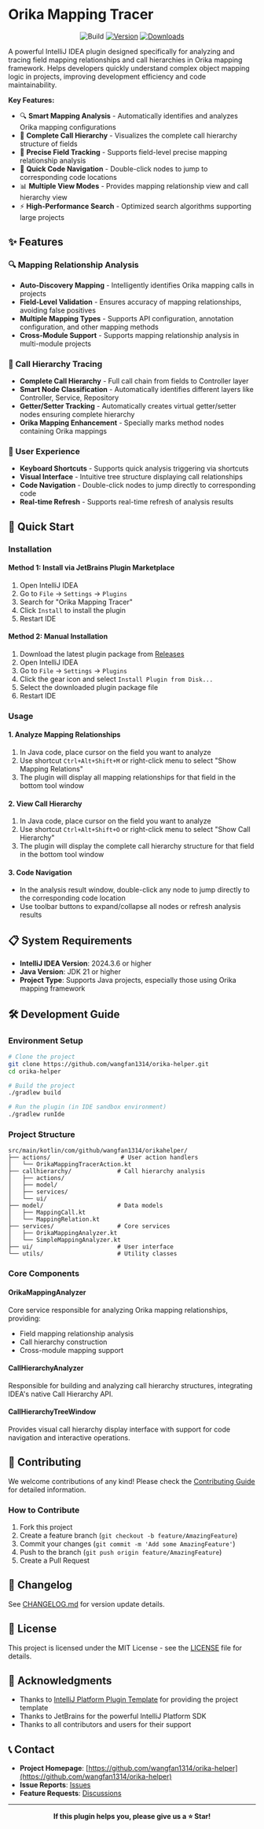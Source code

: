 # Orika Mapping Tracer

<div align="center">

![Build](https://github.com/wangfan1314/orika-helper/workflows/Build/badge.svg)
[![Version](https://img.shields.io/jetbrains/plugin/v/PLUGIN_ID.svg)](https://plugins.jetbrains.com/plugin/PLUGIN_ID)
[![Downloads](https://img.shields.io/jetbrains/plugin/d/PLUGIN_ID.svg)](https://plugins.jetbrains.com/plugin/PLUGIN_ID)

</div>

<!-- Plugin description -->
A powerful IntelliJ IDEA plugin designed specifically for analyzing and tracing field mapping relationships and call hierarchies in Orika mapping framework. Helps developers quickly understand complex object mapping logic in projects, improving development efficiency and code maintainability.

**Key Features:**
- 🔍 **Smart Mapping Analysis** - Automatically identifies and analyzes Orika mapping configurations 
- 🌲 **Complete Call Hierarchy** - Visualizes the complete call hierarchy structure of fields
- 🎯 **Precise Field Tracking** - Supports field-level precise mapping relationship analysis
- 🚀 **Quick Code Navigation** - Double-click nodes to jump to corresponding code locations
- 📊 **Multiple View Modes** - Provides mapping relationship view and call hierarchy view
- ⚡ **High-Performance Search** - Optimized search algorithms supporting large projects
<!-- Plugin description end -->

## ✨ Features

### 🔍 Mapping Relationship Analysis
- **Auto-Discovery Mapping** - Intelligently identifies Orika mapping calls in projects
- **Field-Level Validation** - Ensures accuracy of mapping relationships, avoiding false positives
- **Multiple Mapping Types** - Supports API configuration, annotation configuration, and other mapping methods
- **Cross-Module Support** - Supports mapping relationship analysis in multi-module projects

### 🌲 Call Hierarchy Tracing
- **Complete Call Hierarchy** - Full call chain from fields to Controller layer
- **Smart Node Classification** - Automatically identifies different layers like Controller, Service, Repository
- **Getter/Setter Tracking** - Automatically creates virtual getter/setter nodes ensuring complete hierarchy
- **Orika Mapping Enhancement** - Specially marks method nodes containing Orika mappings

### 🎯 User Experience
- **Keyboard Shortcuts** - Supports quick analysis triggering via shortcuts
- **Visual Interface** - Intuitive tree structure displaying call relationships
- **Code Navigation** - Double-click nodes to jump directly to corresponding code
- **Real-time Refresh** - Supports real-time refresh of analysis results

## 🚀 Quick Start

### Installation

#### Method 1: Install via JetBrains Plugin Marketplace
1. Open IntelliJ IDEA
2. Go to `File` → `Settings` → `Plugins`
3. Search for "Orika Mapping Tracer"
4. Click `Install` to install the plugin
5. Restart IDE

#### Method 2: Manual Installation
1. Download the latest plugin package from [Releases](https://github.com/wangfan1314/orika-helper/releases)
2. Open IntelliJ IDEA
3. Go to `File` → `Settings` → `Plugins`
4. Click the gear icon and select `Install Plugin from Disk...`
5. Select the downloaded plugin package file
6. Restart IDE

### Usage

#### 1. Analyze Mapping Relationships
1. In Java code, place cursor on the field you want to analyze
2. Use shortcut `Ctrl+Alt+Shift+M` or right-click menu to select "Show Mapping Relations"
3. The plugin will display all mapping relationships for that field in the bottom tool window

#### 2. View Call Hierarchy
1. In Java code, place cursor on the field you want to analyze
2. Use shortcut `Ctrl+Alt+Shift+O` or right-click menu to select "Show Call Hierarchy"
3. The plugin will display the complete call hierarchy structure for that field in the bottom tool window

#### 3. Code Navigation
- In the analysis result window, double-click any node to jump directly to the corresponding code location
- Use toolbar buttons to expand/collapse all nodes or refresh analysis results

## 📋 System Requirements

- **IntelliJ IDEA Version**: 2024.3.6 or higher
- **Java Version**: JDK 21 or higher
- **Project Type**: Supports Java projects, especially those using Orika mapping framework

## 🛠️ Development Guide

### Environment Setup
```bash
# Clone the project
git clone https://github.com/wangfan1314/orika-helper.git
cd orika-helper

# Build the project
./gradlew build

# Run the plugin (in IDE sandbox environment)
./gradlew runIde
```

### Project Structure
```
src/main/kotlin/com/github/wangfan1314/orikahelper/
├── actions/                    # User action handlers
│   └── OrikaMappingTracerAction.kt
├── callhierarchy/             # Call hierarchy analysis
│   ├── actions/
│   ├── model/
│   ├── services/
│   └── ui/
├── model/                     # Data models
│   ├── MappingCall.kt
│   └── MappingRelation.kt
├── services/                  # Core services
│   ├── OrikaMappingAnalyzer.kt
│   └── SimpleMappingAnalyzer.kt
├── ui/                        # User interface
└── utils/                     # Utility classes
```

### Core Components

#### OrikaMappingAnalyzer
Core service responsible for analyzing Orika mapping relationships, providing:
- Field mapping relationship analysis
- Call hierarchy construction
- Cross-module mapping support

#### CallHierarchyAnalyzer
Responsible for building and analyzing call hierarchy structures, integrating IDEA's native Call Hierarchy API.

#### CallHierarchyTreeWindow
Provides visual call hierarchy display interface with support for code navigation and interactive operations.

## 🤝 Contributing

We welcome contributions of any kind! Please check the [Contributing Guide](CONTRIBUTING.md) for detailed information.

### How to Contribute
1. Fork this project
2. Create a feature branch (`git checkout -b feature/AmazingFeature`)
3. Commit your changes (`git commit -m 'Add some AmazingFeature'`)
4. Push to the branch (`git push origin feature/AmazingFeature`)
5. Create a Pull Request

## 📝 Changelog

See [CHANGELOG.md](CHANGELOG.md) for version update details.

## 📄 License

This project is licensed under the MIT License - see the [LICENSE](LICENSE) file for details.

## 🙏 Acknowledgments

- Thanks to [IntelliJ Platform Plugin Template](https://github.com/JetBrains/intellij-platform-plugin-template) for providing the project template
- Thanks to JetBrains for the powerful IntelliJ Platform SDK
- Thanks to all contributors and users for their support

## 📞 Contact

- **Project Homepage**: [https://github.com/wangfan1314/orika-helper](https://github.com/wangfan1314/orika-helper)
- **Issue Reports**: [Issues](https://github.com/wangfan1314/orika-helper/issues)
- **Feature Requests**: [Discussions](https://github.com/wangfan1314/orika-helper/discussions)

---

<div align="center">

**If this plugin helps you, please give us a ⭐ Star!**

</div>
